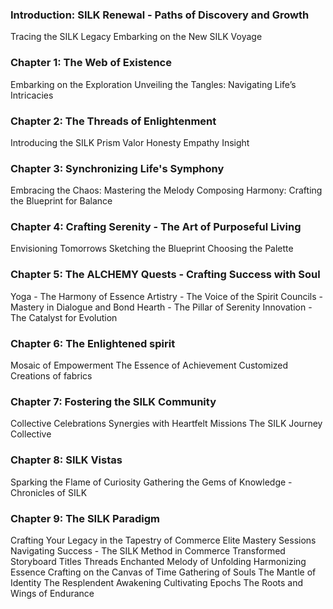 ### Introduction: SILK Renewal - Paths of Discovery and Growth
Tracing the SILK Legacy
Embarking on the New SILK Voyage
### Chapter 1: The Web of Existence
Embarking on the Exploration
Unveiling the Tangles: Navigating Life’s Intricacies
### Chapter 2: The Threads of Enlightenment
Introducing the SILK Prism
Valor
Honesty
Empathy
Insight
### Chapter 3: Synchronizing Life's Symphony
Embracing the Chaos: Mastering the Melody
Composing Harmony: Crafting the Blueprint for Balance
### Chapter 4: Crafting Serenity - The Art of Purposeful Living
Envisioning Tomorrows
Sketching the Blueprint
Choosing the Palette
### Chapter 5: The ALCHEMY Quests - Crafting Success with Soul
Yoga - The Harmony of Essence
Artistry - The Voice of the Spirit
Councils - Mastery in Dialogue and Bond
Hearth - The Pillar of Serenity
Innovation - The Catalyst for Evolution
### Chapter 6: The Enlightened spirit 
Mosaic of Empowerment
The Essence of Achievement
Customized Creations of fabrics 
### Chapter 7: Fostering the SILK Community
Collective Celebrations
Synergies with Heartfelt Missions
The SILK Journey Collective
### Chapter 8: SILK Vistas
Sparking the Flame of Curiosity
Gathering the Gems of Knowledge - Chronicles of SILK
### Chapter 9: The SILK Paradigm
Crafting Your Legacy in the Tapestry of Commerce
Elite Mastery Sessions
Navigating Success - The SILK Method in Commerce
Transformed Storyboard Titles
Threads Enchanted
Melody of Unfolding
Harmonizing Essence
Crafting on the Canvas of Time
Gathering of Souls
The Mantle of Identity
The Resplendent Awakening
Cultivating Epochs
The Roots and Wings of Endurance
